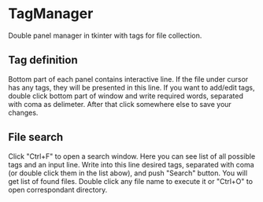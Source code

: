 # TagManager
Double panel manager in tkinter with tags for file collection.

## Tag definition

Bottom part of each panel contains interactive line. If the file under cursor has any tags, they will be presented in this line. If you want to add/edit tags, double click bottom part of window and write required words, separated with coma as delimeter. After that click somewhere else to save your changes.  

## File search

Click "Ctrl+F" to open a search window. Here you can see list of all possible tags and an input line. Write into this line desired tags, separated with coma (or double click them in the list abow), and push "Search" button. You will get list of found files. Double click any file name to execute it or "Ctrl+O" to open correspondant directory.  
